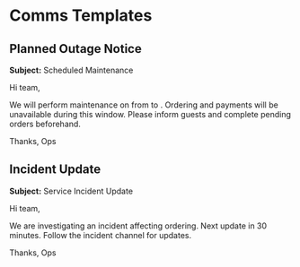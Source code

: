 # Comms Templates

## Planned Outage Notice
**Subject:** Scheduled Maintenance

Hi team,

We will perform maintenance on <date> from <start> to <end>. Ordering and payments will be unavailable during this window. Please inform guests and complete pending orders beforehand.

Thanks,
Ops

## Incident Update
**Subject:** Service Incident Update

Hi team,

We are investigating an incident affecting ordering. Next update in 30 minutes. Follow the incident channel for updates.

Thanks,
Ops

